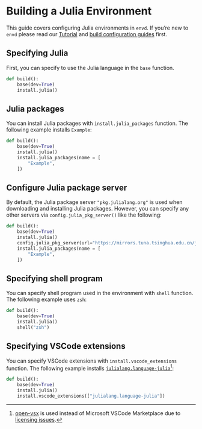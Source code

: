 # Building a Julia Environment

This guide covers configuring Julia environments in `envd`. If you’re new to `envd` please read our [Tutorial](/guide/getting-started) and [build configuration guides](/guide/build-envd) first.

## Specifying Julia

First, you can specify to use the Julia language in the `base` function.

<custom-title title="build.envd">

```python 
def build():
    base(dev=True)
    install.julia()
```
</custom-title>

## Julia packages

You can install Julia packages with `install.julia_packages` function. The following example installs `Example`:

<custom-title title="build.envd">

```python 
def build():
    base(dev=True)
    install.julia()
    install.julia_packages(name = [
        "Example",
    ])
```

</custom-title>

## Configure Julia package server

By default, the Julia package server `"pkg.julialang.org"` is used when downloading and installing Julia packages. However, you can specify any other servers via `config.julia_pkg_server()` like the following:

<custom-title title="build.envd">

```python 
def build():
    base(dev=True)
    install.julia()
    config.julia_pkg_server(url="https://mirrors.tuna.tsinghua.edu.cn/julia")
    install.julia_packages(name = [
        "Example",
    ])
```
</custom-title>

## Specifying shell program

You can specify shell program used in the environment with `shell` function. The following example uses `zsh`:

<custom-title title="build.envd">

```python 
def build():
    base(dev=True)
    install.julia()
    shell("zsh")
```

</custom-title>

## Specifying VSCode extensions

You can specify VSCode extensions with `install.vscode_extensions` function. The following example installs [`julialang.language-julia`](https://open-vsx.org/extension/julialang/language-julia)[^1]:

<custom-title title="build.envd">

```python
def build():
    base(dev=True)
    install.julia()
    install.vscode_extensions(["julialang.language-julia"])
```
</custom-title>


[^1]: [open-vsx](https://open-vsx.org/) is used instead of Microsoft VSCode Marketplace due to [licensing issues](https://github.com/tensorchord/envd/issues/160).

